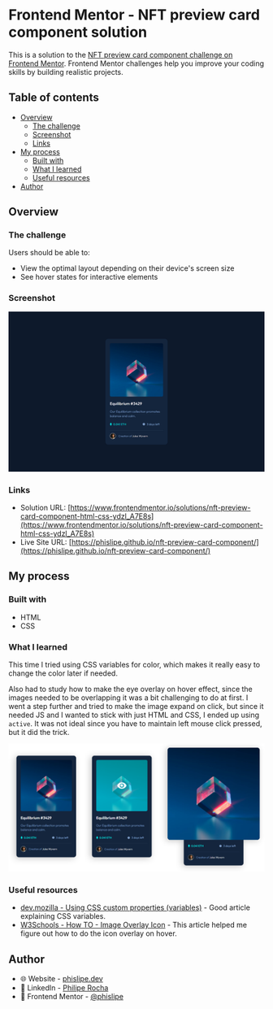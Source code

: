 # Frontend Mentor - NFT preview card component solution

This is a solution to the [NFT preview card component challenge on Frontend Mentor](https://www.frontendmentor.io/challenges/nft-preview-card-component-SbdUL_w0U). Frontend Mentor challenges help you improve your coding skills by building realistic projects.

## Table of contents

- [Overview](#overview)
  - [The challenge](#the-challenge)
  - [Screenshot](#screenshot)
  - [Links](#links)
- [My process](#my-process)
  - [Built with](#built-with)
  - [What I learned](#what-i-learned)
  - [Useful resources](#useful-resources)
- [Author](#author)

## Overview

### The challenge

Users should be able to:

- View the optimal layout depending on their device's screen size
- See hover states for interactive elements

### Screenshot

![Frontend Mentor - NFT preview card component solution by Philipe Rocha](./images/screenshot.png)

### Links

- Solution URL: [https://www.frontendmentor.io/solutions/nft-preview-card-component-html-css-ydzl_A7E8s](https://www.frontendmentor.io/solutions/nft-preview-card-component-html-css-ydzl_A7E8s)
- Live Site URL: [https://phislipe.github.io/nft-preview-card-component/](https://phislipe.github.io/nft-preview-card-component/)

## My process

### Built with

- HTML
- CSS

### What I learned

This time I tried using CSS variables for color, which makes it really easy to change the color later if needed.

Also had to study how to make the eye overlay on hover effect, since the images needed to be overlapping it was a bit challenging to do at first. I went a step further and tried to make the image expand on click, but since it needed JS and I wanted to stick with just HTML and CSS, I ended up using `active`. It was not ideal since you have to maintain left mouse click pressed, but it did the trick.

!['Expand effect using CSS :active selector'](./images/screenshot-2.png)

### Useful resources

- [dev.mozilla - Using CSS custom properties (variables)](https://developer.mozilla.org/en-US/docs/Web/CSS/Using_CSS_custom_properties) - Good article explaining CSS variables.
- [W3Schools - How TO - Image Overlay Icon](https://www.example.com) - This article helped me figure out how to do the icon overlay on hover.

## Author

- 🌐 Website - [phislipe.dev](https://phislipe.dev)
- 🪪 LinkedIn - [Philipe Rocha](https://www.linkedin.com/in/phislipe/)
- 🎨 Frontend Mentor - [@phislipe](https://www.frontendmentor.io/profile/yourusername)
